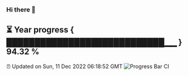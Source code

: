 ### Hi there 👋
⏳ Year progress { ████████████████████████████▁▁ } 94.32 %
---
⏰ Updated on Sun, 11 Dec 2022 06:18:52 GMT
![Progress Bar CI](https://github.com/liununu/liununu/workflows/Progress%20Bar%20CI/badge.svg)
